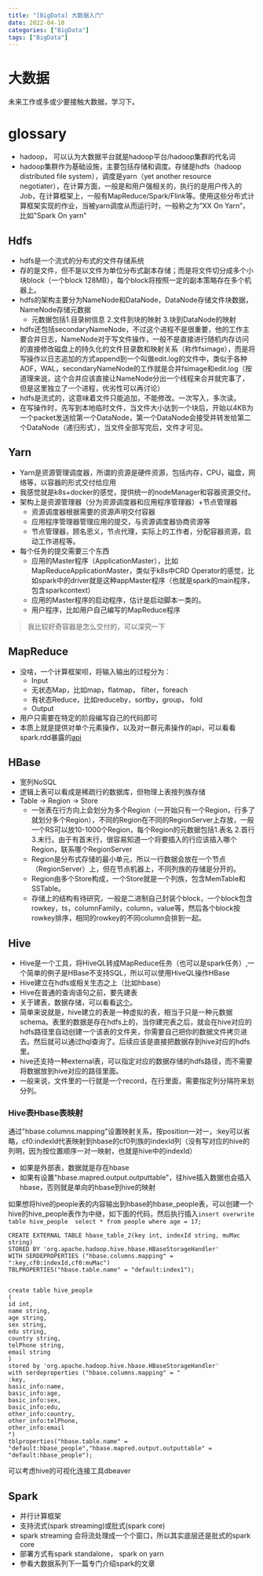 ```yaml
---
title: "[BigData] 大数据入门"
date: 2022-04-10
categories: ["BigData"]
tags: ["BigData"]
---
```


# 大数据
未来工作或多或少要接触大数据，学习下。

# glossary
- hadoop， 可以认为大数据平台就是hadoop平台/hadoop集群的代名词
- hadoop集群作为基础设施，主要包括存储和调度。存储是hdfs（hadoop distributed file system），调度是yarn（yet another resource negotiater），在计算方面，一般是和用户强相关的，执行的是用户传入的Job，在计算框架上，一般有MapReduce/Spark/Flink等。使用这些分布式计算框架实现的作业，当被yarn调度从而运行时，一般称之为“XX On Yarn”，比如"Spark On yarn"


## Hdfs
- hdfs是一个流式的分布式的文件存储系统
- 存的是文件，但不是以文件为单位分布式副本存储；而是将文件切分成多个小块block（一个block 128MB），每个block将按照一定的副本策略存在多个机器上。
- hdfs的架构主要分为NameNode和DataNode，DataNode存储文件块数据，NameNode存储元数据
  - 元数据包括1.目录树信息 2.文件到块的映射 3.块到DataNode的映射
- hdfs还包括secondaryNameNode，不过这个进程不是很重要，他的工作主要合并日志，NameNode对于写文件操作，一般不是直接进行随机内存访问的直接修改磁盘上的持久化的文件目录数和映射关系（称作fsimage），而是将写操作以日志追加的方式append到一个叫做edit.log的文件中，类似于各种AOF，WAL，secondaryNameNode的工作就是合并fsimage和edit.log（按道理来说，这个合并应该直接让NameNode分出一个线程来合并就完事了，但是这里独立了一个进程，优劣性可以再讨论）
- hdfs是流式的，这意味着文件只能追加，不能修改。一次写入，多次读。
- 在写操作时，先写到本地临时文件，当文件大小达到一个块后，开始以4KB为一个packet发送给第一个DataNode，第一个DataNode会接受并转发给第二个DataNode（递归形式），当文件全部写完后，文件才可见。

## Yarn
- Yarn是资源管理调度器，所谓的资源是硬件资源，包括内存，CPU，磁盘，网络等，以容器的形式交付给应用
- 我感觉就是k8s+docker的感觉，提供统一的nodeManager和容器资源交付。
- 架构上是资源管理器（分为资源调度器和应用程序管理器）+节点管理器
  - 资源调度器根据需要的资源声明交付容器
  - 应用程序管理器管理应用的提交，与资源调度器协商资源等
  - 节点管理器，顾名思义，节点代理，实际上的工作者，分配容器资源，启动工作进程等。
- 每个任务的提交需要三个东西
  - 应用的Master程序（ApplicationMaster），比如MapReduceApplicationMaster，类似于k8s中CRD Operator的感觉，比如spark中的driver就是这种appMaster程序（也就是spark的main程序，包含sparkcontext）
  - 应用的Master程序的启动程序，估计是启动脚本一类的。
  - 用户程序，比如用户自己编写的MapReduce程序

> 我比较好奇容器是怎么交付的，可以深究一下


## MapReduce
- 没啥，一个计算框架呗，将输入输出的过程分为：
  - Input
  - 无状态Map，比如map，flatmap， filter，foreach
  - 有状态Reduce，比如reduceby，sortby，group， fold
  - Output
- 用户只需要在特定的阶段编写自己的代码即可
- 本质上就是提供对单个元素操作，以及对一群元素操作的api，可以看看spark.rdd暴露的[api](https://spark.apache.org/docs/latest/api/python/reference/api/pyspark.RDD.reduceByKey.html)


## HBase
- 宽列NoSQL
- 逻辑上表可以看成是稀疏行的数据库，但物理上表按列族存储
- Table -> Region -> Store 
  - 一张表在行方向上会划分为多个Region（一开始只有一个Region，行多了就划分多个Region），不同的Region在不同的RegionServer上存放，一般一个RS可以放10-1000个Region，每个Region的元数据包括1.表名 2.首行 3.末行。由于有首末行，很容易知道一个将要插入的行应该插入哪个Region，联系哪个RegionServer
  - Region是分布式存储的最小单元，所以一行数据会放在一个节点（RegionServer）上，但在节点机器上，不同列族的存储是分开的。
  - Region由多个Store构成，一个Store就是一个列族，包含MemTable和SSTable。
  - 存储上的结构有待研究，一般是二进制自己封装个block，一个block包含rowkey，ts，columnFamily，column，value等，然后各个block按rowkey排序，相同的rowkey的不同column会排到一起。



## Hive
- Hive是一个工具，将HiveQL转成MapReduce任务（也可以是spark任务）,一个简单的例子是HBase不支持SQL，所以可以使用HiveQL操作HBase
- Hive建立在hdfs或相关生态之上（比如hbase）
- Hive在普通的查询语句之前，要先建表
- 关于建表，数据存储，可以看看[这个](https://blog.csdn.net/xxydzyr/article/details/100915053)。
- 简单来说就是，hive建立的表是一种虚拟的表，相当于只是一种元数据schema。表里的数据是存在hdfs上的，当你建完表之后，就会在hive对应的hdfs路径里自动创建一个该表的文件夹，你需要自己把你的数据文件拷贝进去。然后就可以通过hql查询了。后续应该是直接把数据存到hive对应的hdfs里。
- hive还支持一种external表，可以指定对应的数据存储的hdfs路径，而不需要将数据放到hive对应的路径里面。
- 一般来说，文件里的一行就是一个record，在行里面，需要指定列分隔符来划分列。

### Hive表Hbase表映射

通过"hbase.columns.mapping"设置映射关系，按position一对一，:key可以省略，cf0:indexId代表映射到hbase的cf0列族的indexId列（没有写对应的hive的列明，因为按位置顺序一对一映射，也就是hive中的indexId）  
- 如果是外部表，数据就是存在hbase
- 如果有设置"hbase.mapred.output.outputtable"，往hive插入数据也会插入hbase，否则就是单向的hbase到hive的映射

如果想将hive的people表的内容输出到hbase的hbase_people表，可以创建一个hive的hive_people表作为中继，如下面的代码，然后执行插入`insert overwrite table hive_people  select * from people where age = 17;`
```
CREATE EXTERNAL TABLE hbase_table_2(key int, indexId string, muMac string) 
STORED BY 'org.apache.hadoop.hive.hbase.HBaseStorageHandler' 
WITH SERDEPROPERTIES ("hbase.columns.mapping" = ":key,cf0:indexId,cf0:muMac") 
TBLPROPERTIES("hbase.table.name" = "default:index1");


create table hive_people
(
id int,
name string,
age string,
sex string, 
edu string, 
country string, 
telPhone string,  
email string
)
stored by 'org.apache.hadoop.hive.hbase.HBaseStorageHandler'
with serdeproperties ("hbase.columns.mapping" = "
:key,
basic_info:name,
basic_info:age,
basic_info:sex,
basic_info:edu,
other_info:country,
other_info:telPhone,
other_info:email
")
tblproperties("hbase.table.name" = "default:hbase_people","hbase.mapred.output.outputtable" = "default:hbase_people");
```

可以考虑hive的可视化连接工具dbeaver

## Spark
- 并行计算框架
- 支持流式(spark streaming)或批式(spark core)
- spark streaming 会将流处理成一个个窗口，所以其实底层还是批式的spark core
- 部署方式有spark standalone， spark on yarn
- 参看大数据系列下一篇专门介绍spark的文章